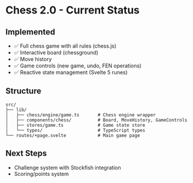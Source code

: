 # Chess 2.0 - Current Status

## Implemented

- ✅ Full chess game with all rules (chess.js)
- ✅ Interactive board (chessground)
- ✅ Move history
- ✅ Game controls (new game, undo, FEN operations)
- ✅ Reactive state management (Svelte 5 runes)

## Structure

```
src/
├── lib/
│   ├── chess/engine/game.ts       # Chess engine wrapper
│   ├── components/chess/          # Board, MoveHistory, GameControls
│   ├── stores/game.ts             # Game state store
│   └── types/                     # TypeScript types
└── routes/+page.svelte            # Main game page
```

## Next Steps

- Challenge system with Stockfish integration
- Scoring/points system

